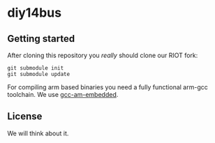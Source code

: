 diy14bus
========


Getting started
---------------

After cloning this repository you *really* should clone our RIOT fork:
```Shell
git submodule init
git submodule update
```

For compiling arm based binaries you need a fully functional arm-gcc toolchain.
We use [gcc-am-embedded](https://launchpad.net/~terry.guo/+archive/ubuntu/gcc-arm-embedded).


License
-------
We will think about it.

